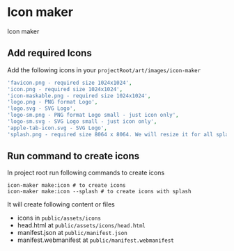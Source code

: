 # Icon maker
Icon maker

## Add required Icons
Add the following icons in your `projectRoot/art/images/icon-maker`
```php
'favicon.png - required size 1024x1024',
'icon.png - required size 1024x1024',
'icon-maskable.png - required size 1024x1024',
'logo.png - PNG format Logo',
'logo.svg - SVG Logo',
'logo-sm.png - PNG format Logo small - just icon only',
'logo-sm.svg - SVG Logo small - just icon only',
'apple-tab-icon.svg - SVG Logo',
'splash.png - required size 8064 x 8064. We will resize it for all splash screens' // optional
```

## Run command to create icons
In project root run following commands to create icons
```shell
icon-maker make:icon # to create icons
icon-maker make:icon --splash # to create icons with splash
```
It will create following content or files
- icons in `public/assets/icons`
- head.html at `public/assets/icons/head.html`
- manifest.json at `public/manifest.json`
- manifest.webmanifest at `public/manifest.webmanifest`
